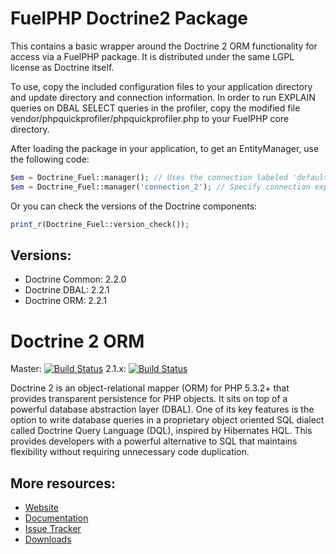 # FuelPHP Doctrine2 Package

This contains a basic wrapper around the Doctrine 2 ORM functionality for access via a FuelPHP package. It is distributed under the same LGPL license as Doctrine itself.

To use, copy the included configuration files to your application directory and update directory and connection information. In order to run EXPLAIN queries on DBAL SELECT queries in the profiler, copy the modified file vendor/phpquickprofiler/phpquickprofiler.php to your FuelPHP core directory.

After loading the package in your application, to get an EntityManager, use the following code:

```php
$em = Doctrine_Fuel::manager(); // Uses the connection labeled 'default' in your configuration
$em = Doctrine_Fuel::manager('connection_2'); // Specify connection explicitly
```

Or you can check the versions of the Doctrine components:

```php
print_r(Doctrine_Fuel::version_check());
```

## Versions:

* Doctrine Common: 2.2.0
* Doctrine DBAL: 2.2.1
* Doctrine ORM: 2.2.1

# Doctrine 2 ORM

Master: [![Build Status](https://secure.travis-ci.org/doctrine/doctrine2.png?branch=master)](http://travis-ci.org/doctrine/doctrine2)
2.1.x: [![Build Status](https://secure.travis-ci.org/doctrine/doctrine2.png?branch=2.1.x)](http://travis-ci.org/doctrine/doctrine2)

Doctrine 2 is an object-relational mapper (ORM) for PHP 5.3.2+ that provides transparent persistence for PHP objects. It sits on top of a powerful database abstraction layer (DBAL). One of its key features is the option to write database queries in a proprietary object oriented SQL dialect called Doctrine Query Language (DQL), inspired by Hibernates HQL. This provides developers with a powerful alternative to SQL that maintains flexibility without requiring unnecessary code duplication.

## More resources:

* [Website](http://www.doctrine-project.org)
* [Documentation](http://www.doctrine-project.org/projects/orm/2.0/docs/reference/introduction/en)
* [Issue Tracker](http://www.doctrine-project.org/jira/browse/DDC)
* [Downloads](http://github.com/doctrine/doctrine2/downloads)

